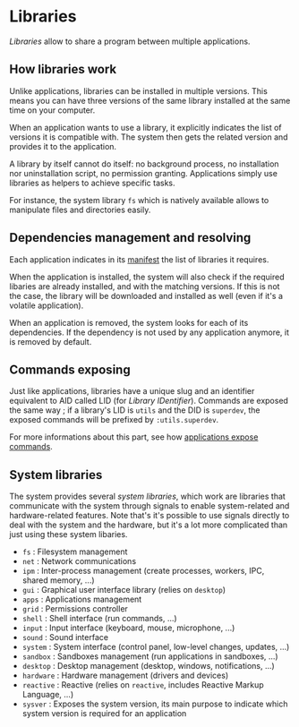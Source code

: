 # Libraries

_Libraries_ allow to share a program between multiple applications.

## How libraries work

Unlike applications, libraries can be installed in multiple versions. This means you can have three versions of the same library installed at the same time on your computer.

When an application wants to use a library, it explicitly indicates the list of versions it is compatible with. The system then gets the related version and provides it to the application.

A library by itself cannot do itself: no background process, no installation nor uninstallation script, no permission granting. Applications simply use libraries as helpers to achieve specific tasks.

For instance, the system library `fs` which is natively available allows to manipulate files and directories easily.

## Dependencies management and resolving

Each application indicates in its [manifest](../technical/applications/package.md#manifest) the list of libraries it requires.

When the application is installed, the system will also check if the required libaries are already installed, and with the matching versions. If this is not the case, the library will be downloaded and installed as well (even if it's a volatile application).

When an application is removed, the system looks for each of its dependencies. If the dependency is not used by any application anymore, it is removed by default.

## Commands exposing

Just like applications, libraries have a unique slug and an identifier equivalent to AID called LID (for _Library IDentifier_).
Commands are exposed the same way ; if a library's LID is `utils` and the DID is `superdev`, the exposed commands will be prefixed by `:utils.superdev`.

For more informations about this part, see how [applications expose commands](../applications.md#commands).

## System libraries

The system provides several _system libraries_, which work are libraries that communicate with the system through signals to enable system-related and hardware-related features.
Note that's it's possible to use signals directly to deal with the system and the hardware, but it's a lot more complicated than just using these system libaries.

* `fs`        : Filesystem management
* `net`       : Network communications
* `ipm`       : Inter-process management (create processes, workers, IPC, shared memory, ...)
* `gui`       : Graphical user interface library (relies on `desktop`)
* `apps`      : Applications management
* `grid`      : Permissions controller
* `shell`     : Shell interface (run commands, ...)
* `input`     : Input interface (keyboard, mouse, microphone, ...)
* `sound`     : Sound interface
* `system`    : System interface (control panel, low-level changes, updates, ...)
* `sandbox`   : Sandboxes management (run applications in sandboxes, ...)
* `desktop`   : Desktop management (desktop, windows, notifications, ...)
* `hardware`  : Hardware management (drivers and devices)
* `reactive`  : Reactive (relies on `reactive`, includes Reactive Markup Language, ...)
* `sysver`    : Exposes the system version, its main purpose to indicate which system version is required for an application
